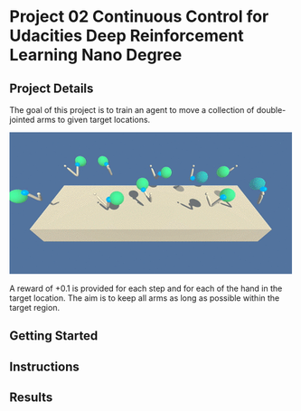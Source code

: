 # Project 02 Continuous Control for Udacities Deep Reinforcement Learning Nano Degree

## Project Details
The goal of this project is to train an agent to move a collection of double-jointed arms to given target locations.

![Reacher Environment Example](reacher.gif)

A reward of +0.1 is provided for each step and for each of the hand in the target location. The aim is to keep all arms as long as possible within the target region. 

## Getting Started



## Instructions

## Results


